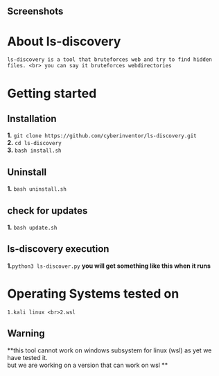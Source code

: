 ## Screenshots

# About ls-discovery
```ls-discovery is a tool that bruteforces web and try to find hidden files. <br> you can say it bruteforces webdirectories```
# Getting started
## Installation
**1.** ```git clone https://github.com/cyberinventor/ls-discovery.git```
<br>
 **2.** ```cd ls-discovery```
<br>
**3.** ```bash install.sh```
<br>
## Uninstall
**1.** ```bash uninstall.sh```

## check for updates
**1.** ```bash update.sh```

## ls-discovery execution
**1.**```python3 ls-discover.py```
**you will get something like this when it runs**
# Operating Systems tested on
```1.kali linux <br>2.wsl```
## Warning
**this tool cannot work on windows subsystem for linux (wsl) as yet we have tested it.<br>but we are working on a version that can work on wsl **
